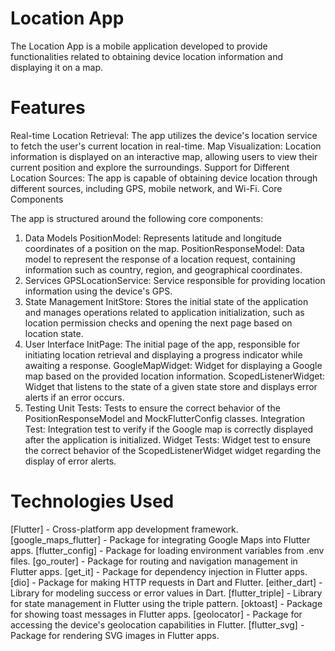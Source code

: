 # Location App

The Location App is a mobile application developed to provide functionalities related to obtaining device location information and displaying it on a map.

# Features

Real-time Location Retrieval: The app utilizes the device's location service to fetch the user's current location in real-time.
Map Visualization: Location information is displayed on an interactive map, allowing users to view their current position and explore the surroundings.
Support for Different Location Sources: The app is capable of obtaining device location through different sources, including GPS, mobile network, and Wi-Fi.
Core Components

The app is structured around the following core components:

1. Data Models
   PositionModel: Represents latitude and longitude coordinates of a position on the map.
   PositionResponseModel: Data model to represent the response of a location request, containing information such as country, region, and geographical coordinates.
2. Services
   GPSLocationService: Service responsible for providing location information using the device's GPS.
3. State Management
   InitStore: Stores the initial state of the application and manages operations related to application initialization, such as location permission checks and opening the next page based on location state.
4. User Interface
   InitPage: The initial page of the app, responsible for initiating location retrieval and displaying a progress indicator while awaiting a response.
   GoogleMapWidget: Widget for displaying a Google map based on the provided location information.
   ScopedListenerWidget: Widget that listens to the state of a given state store and displays error alerts if an error occurs.
5. Testing
   Unit Tests: Tests to ensure the correct behavior of the PositionResponseModel and MockFlutterConfig classes.
   Integration Test: Integration test to verify if the Google map is correctly displayed after the application is initialized.
   Widget Tests: Widget test to ensure the correct behavior of the ScopedListenerWidget widget regarding the display of error alerts.

# Technologies Used

[Flutter] - Cross-platform app development framework.
[google_maps_flutter] - Package for integrating Google Maps into Flutter apps.
[flutter_config] - Package for loading environment variables from .env files.
[go_router] - Package for routing and navigation management in Flutter apps.
[get_it] - Package for dependency injection in Flutter apps.
[dio] - Package for making HTTP requests in Dart and Flutter.
[either_dart] - Library for modeling success or error values in Dart.
[flutter_triple] - Library for state management in Flutter using the triple pattern.
[oktoast] - Package for showing toast messages in Flutter apps.
[geolocator] - Package for accessing the device's geolocation capabilities in Flutter.
[flutter_svg] - Package for rendering SVG images in Flutter apps.
